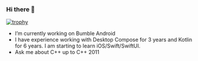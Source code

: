 ### Hi there 👋
[![trophy](https://github-profile-trophy.vercel.app/?username=sfeatherstone)](https://github.com/ryo-ma/github-profile-trophy)

- I’m currently working on Bumble Android
- I have experience working with Desktop Compose for 3 years and Kotlin for 6 years. I am starting to learn iOS/Swift/SwiftUI. 
- Ask me about C++ up to C++ 2011
